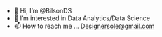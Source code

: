 - 👋 Hi, I’m @BilsonDS
- 👀 I’m interested in Data Analytics/Data Science
- 📫 How to reach me ... Designersole@gmail.com

<!---
BilsonDS/BilsonDS is a ✨ special ✨ repository because its `README.md` (this file) appears on your GitHub profile.
You can click the Preview link to take a look at your changes.
--->
